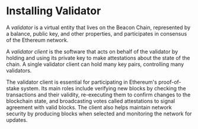 # Installing Validator

A _validator_ is a virtual entity that lives on the Beacon Chain, represented by a balance, public key, and other properties, and participates in consensus of the Ethereum network.

A _validator client_ is the software that acts on behalf of the validator by holding and using its private key to make attestations about the state of the chain. A single validator client can hold many key pairs, controlling many validators.

The validator client is essential for participating in Ethereum's proof-of-stake system. Its main roles include verifying new blocks by checking the transactions and their validity, re-executing them to confirm changes to the blockchain state, and broadcasting votes called attestations to signal agreement with valid blocks. The client also helps maintain network security by producing blocks when selected and monitoring the network for updates.
